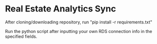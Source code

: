 # Real Estate Analytics Sync


After cloning/downloading repository, run "pip install -r requirements.txt"

Run the python script after inputting your own RDS connection info in the specified fields.

